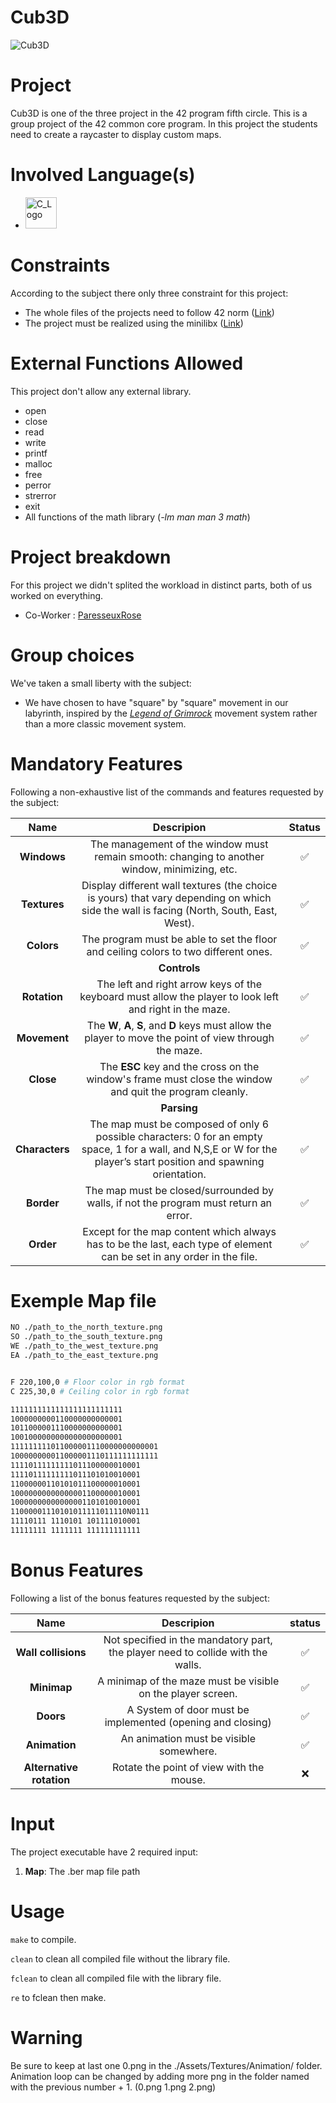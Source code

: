 # **Cub3D**
<img alt="Cub3D" src="https://img.shields.io/static/v1?label=Cub3D&message=120+/+125&color=gree&style=plastic"/>


# Project
Cub3D is one of the three project in the 42 program fifth circle. This is a group project of the 42 common core program. In this project the students need to create a raycaster to display custom maps.

# Involved Language(s)
* <img alt="C_Logo" src="https://upload.wikimedia.org/wikipedia/commons/thumb/archive/3/35/20220802133510%21The_C_Programming_Language_logo.svg/120px-The_C_Programming_Language_logo.svg.png" style="height : 50px;"/>

# Constraints
According to the subject there only three constraint for this project:
* The whole files of the projects need to follow 42 norm ([Link](https://github.com/42School/norminette/blob/master/pdf/en.norm.pdf))
* The project must be realized using the minilibx ([Link](https://github.com/codam-coding-college/MLX42))

# External Functions Allowed

This project don't allow any external library.
* open
* close
* read
* write
* printf
* malloc
* free
* perror
* strerror
* exit
* All functions of the math library (*-lm man man 3 math*)

# Project breakdown
For this project we didn't splited the workload in distinct parts, both of us worked on everything.
* Co-Worker : [ParesseuxRose](https://github.com/ParesseuxRose)

# Group choices

We've taken a small liberty with the subject:
* We have chosen to have "square" by "square" movement in our labyrinth, inspired by the *[Legend of Grimrock](https://store.steampowered.com/app/207170/Legend_of_Grimrock/)* movement system rather than a more classic movement system.

# Mandatory Features
Following a non-exhaustive list of the commands and features requested by the subject:

|  Name   |                                                  Descripion                                                  |       Status       |
|:-------:|:------------------------------------------------------------------------------------------------------------:|:------------------:|
| **Windows**  |The management of the window must remain smooth: changing to another window, minimizing, etc.| :white_check_mark: |
| **Textures** |Display different wall textures (the choice is yours) that vary depending on which side the wall is facing (North, South, East, West).| :white_check_mark: |
|  **Colors**   |The program must be able to set the floor and ceiling colors to two different ones.| :white_check_mark: |
||**Controls**|
| **Rotation** |The left and right arrow keys of the keyboard must allow the player to look left and right in the maze.| :white_check_mark: |
| **Movement** |The **W**, **A**, **S**, and **D** keys must allow the player to move the point of view through the maze.| :white_check_mark: |
| **Close** |  The **ESC** key and the cross on the window's frame must close the window and quit the program cleanly.| :white_check_mark:|
||**Parsing**|
| **Characters** |The map must be composed of only 6 possible characters: 0 for an empty space, 1 for a wall, and N,S,E or W for the player’s start position and spawning orientation.| :white_check_mark: |
| **Border** |The map must be closed/surrounded by walls, if not the program must return an error.| :white_check_mark: |
| **Order** |Except for the map content which always has to be the last, each type of element can be set in any order in the file.| :white_check_mark: |


# Exemple Map file

```bash
NO ./path_to_the_north_texture.png
SO ./path_to_the_south_texture.png
WE ./path_to_the_west_texture.png
EA ./path_to_the_east_texture.png


F 220,100,0 # Floor color in rgb format
C 225,30,0 # Ceiling color in rgb format

1111111111111111111111111
1000000000110000000000001
1011000001110000000000001
1001000000000000000000001
111111111011000001110000000000001
100000000011000001110111111111111
11110111111111011100000010001
11110111111111011101010010001
11000000110101011100000010001
10000000000000001100000010001
10000000000000001101010010001
11000001110101011111011110N0111
11110111 1110101 101111010001
11111111 1111111 111111111111
```
# Bonus Features

Following a list of the bonus features requested by the subject:

|  Name   |                                                  Descripion                                                  |       status       |
|:-------:|:------------------------------------------------------------------------------------------------------------:|:------------------:|
| **Wall collisions**  |Not specified in the mandatory part, the player need to collide with the walls. | :white_check_mark: |
| **Minimap**  |A minimap of the maze must be visible on the player screen.| :white_check_mark: |
| **Doors**  | A System of door must be implemented (opening and closing) | :white_check_mark: |
| **Animation**  | An animation must be visible somewhere.| :white_check_mark: |
| **Alternative rotation** | Rotate the point of view with the mouse. | :x: |


# Input
The project executable have 2 required input:
1. **Map**: The .ber map file path

# Usage

``make`` to compile.

``clean`` to clean all compiled file without the library file.

``fclean`` to clean all compiled file with the library file.

``re`` to fclean then make.

# Warning 
Be sure to keep at last one 0.png in the ./Assets/Textures/Animation/ folder.
Animation loop can be changed by adding more png in the folder named with the previous number + 1. (0.png 1.png 2.png) 
